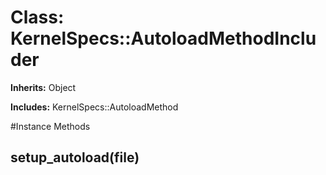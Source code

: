 # Class: KernelSpecs::AutoloadMethodIncluder
**Inherits:** Object
    
**Includes:** KernelSpecs::AutoloadMethod
  




#Instance Methods
## setup_autoload(file) [](#method-i-setup_autoload)


